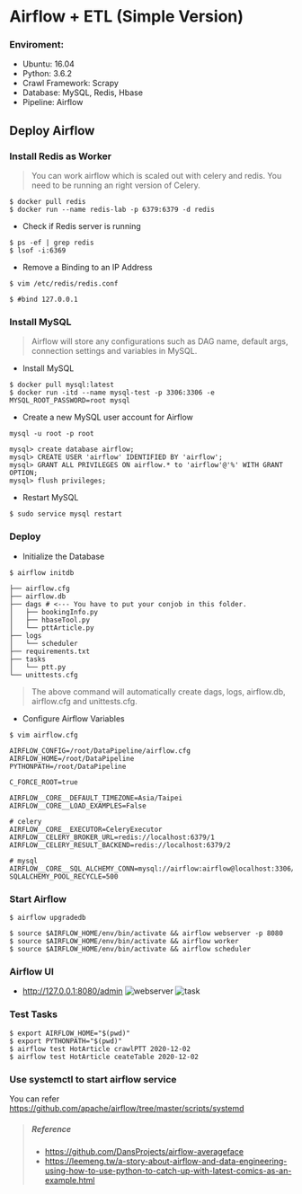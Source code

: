# Airflow + ETL (Simple Version)
### Enviroment:
* Ubuntu: 16.04 
* Python: 3.6.2
* Crawl Framework: Scrapy
* Database: MySQL, Redis, Hbase
* Pipeline: Airflow



## Deploy Airflow
### Install Redis as Worker
> You can work airflow which is scaled out with celery and redis.
> You need to be running an right version of Celery.
```
$ docker pull redis
$ docker run --name redis-lab -p 6379:6379 -d redis
```

* Check if Redis server is running
```
$ ps -ef | grep redis
$ lsof -i:6369
```

* Remove a Binding to an IP Address
```
$ vim /etc/redis/redis.conf
```
```
$ #bind 127.0.0.1
```

### Install MySQL
>  Airflow will store any configurations such as DAG name, default args, connection settings and variables in MySQL. 

* Install MySQL
```
$ docker pull mysql:latest
$ docker run -itd --name mysql-test -p 3306:3306 -e MYSQL_ROOT_PASSWORD=root mysql
```



* Create a new MySQL user account for Airflow
```
mysql -u root -p root

mysql> create database airflow;
mysql> CREATE USER 'airflow' IDENTIFIED BY 'airflow';
mysql> GRANT ALL PRIVILEGES ON airflow.* to 'airflow'@'%' WITH GRANT OPTION;
mysql> flush privileges;
```

* Restart MySQL
```
$ sudo service mysql restart
```

### Deploy
* Initialize the Database
```
$ airflow initdb
```
```
├── airflow.cfg
├── airflow.db
├── dags # <--- You have to put your conjob in this folder.
│   ├── bookingInfo.py
│   ├── hbaseTool.py
│   └── pttArticle.py
├── logs
│   └── scheduler
├── requirements.txt
├── tasks
│   └── ptt.py
└── unittests.cfg
```
> The above command will automatically create dags, logs, airflow.db, airflow.cfg and unittests.cfg.

* Configure Airflow Variables
```
$ vim airflow.cfg
```
```
AIRFLOW_CONFIG=/root/DataPipeline/airflow.cfg
AIRFLOW_HOME=/root/DataPipeline
PYTHONPATH=/root/DataPipeline

C_FORCE_ROOT=true

AIRFLOW__CORE__DEFAULT_TIMEZONE=Asia/Taipei
AIRFLOW__CORE__LOAD_EXAMPLES=False

# celery
AIRFLOW__CORE__EXECUTOR=CeleryExecutor
AIRFLOW__CELERY_BROKER_URL=redis://localhost:6379/1
AIRFLOW__CELERY_RESULT_BACKEND=redis://localhost:6379/2

# mysql
AIRFLOW__CORE__SQL_ALCHEMY_CONN=mysql://airflow:airflow@localhost:3306/airflow
SQLALCHEMY_POOL_RECYCLE=500
```


### Start Airflow
```
$ airflow upgradedb

$ source $AIRFLOW_HOME/env/bin/activate && airflow webserver -p 8080
$ source $AIRFLOW_HOME/env/bin/activate && airflow worker
$ source $AIRFLOW_HOME/env/bin/activate && airflow scheduler
```

### Airflow UI
* http://127.0.0.1:8080/admin
![webserver](https://img.onl/nZLxcR)
![task](https://img.onl/axzMXr)

### Test Tasks
```
$ export AIRFLOW_HOME="$(pwd)"
$ export PYTHONPATH="$(pwd)"
$ airflow test HotArticle crawlPTT 2020-12-02
$ airflow test HotArticle ceateTable 2020-12-02
```

### Use systemctl to start airflow service
You can refer https://github.com/apache/airflow/tree/master/scripts/systemd


> ##### Reference
> * https://github.com/DansProjects/airflow-averageface
> * https://leemeng.tw/a-story-about-airflow-and-data-engineering-using-how-to-use-python-to-catch-up-with-latest-comics-as-an-example.html
